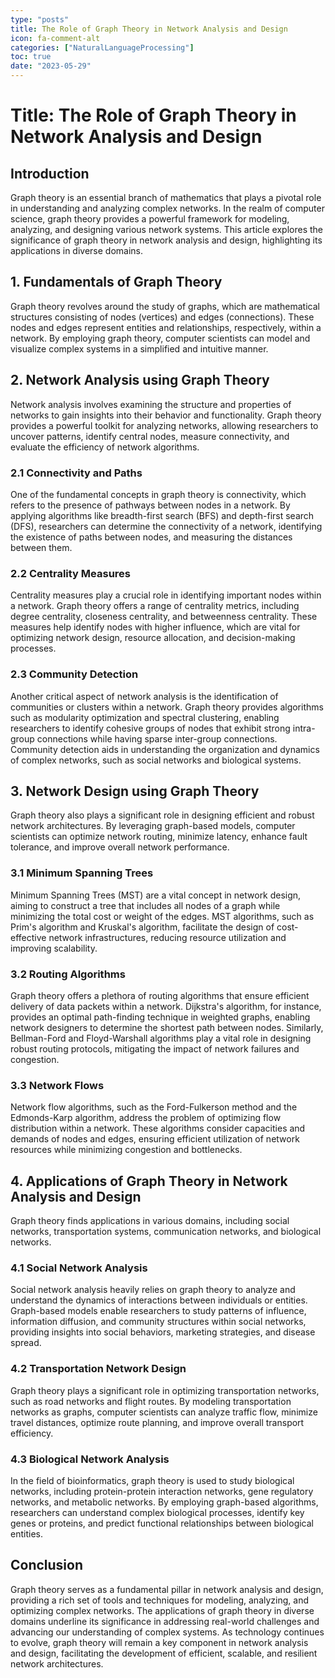 ```yaml
---
type: "posts"
title: The Role of Graph Theory in Network Analysis and Design
icon: fa-comment-alt
categories: ["NaturalLanguageProcessing"]
toc: true
date: "2023-05-29"
---
```




# Title: The Role of Graph Theory in Network Analysis and Design

## Introduction

Graph theory is an essential branch of mathematics that plays a pivotal role in understanding and analyzing complex networks. In the realm of computer science, graph theory provides a powerful framework for modeling, analyzing, and designing various network systems. This article explores the significance of graph theory in network analysis and design, highlighting its applications in diverse domains.

## 1. Fundamentals of Graph Theory

Graph theory revolves around the study of graphs, which are mathematical structures consisting of nodes (vertices) and edges (connections). These nodes and edges represent entities and relationships, respectively, within a network. By employing graph theory, computer scientists can model and visualize complex systems in a simplified and intuitive manner.

## 2. Network Analysis using Graph Theory

Network analysis involves examining the structure and properties of networks to gain insights into their behavior and functionality. Graph theory provides a powerful toolkit for analyzing networks, allowing researchers to uncover patterns, identify central nodes, measure connectivity, and evaluate the efficiency of network algorithms.

### 2.1 Connectivity and Paths

One of the fundamental concepts in graph theory is connectivity, which refers to the presence of pathways between nodes in a network. By applying algorithms like breadth-first search (BFS) and depth-first search (DFS), researchers can determine the connectivity of a network, identifying the existence of paths between nodes, and measuring the distances between them.

### 2.2 Centrality Measures

Centrality measures play a crucial role in identifying important nodes within a network. Graph theory offers a range of centrality metrics, including degree centrality, closeness centrality, and betweenness centrality. These measures help identify nodes with higher influence, which are vital for optimizing network design, resource allocation, and decision-making processes.

### 2.3 Community Detection

Another critical aspect of network analysis is the identification of communities or clusters within a network. Graph theory provides algorithms such as modularity optimization and spectral clustering, enabling researchers to identify cohesive groups of nodes that exhibit strong intra-group connections while having sparse inter-group connections. Community detection aids in understanding the organization and dynamics of complex networks, such as social networks and biological systems.

## 3. Network Design using Graph Theory

Graph theory also plays a significant role in designing efficient and robust network architectures. By leveraging graph-based models, computer scientists can optimize network routing, minimize latency, enhance fault tolerance, and improve overall network performance.

### 3.1 Minimum Spanning Trees

Minimum Spanning Trees (MST) are a vital concept in network design, aiming to construct a tree that includes all nodes of a graph while minimizing the total cost or weight of the edges. MST algorithms, such as Prim's algorithm and Kruskal's algorithm, facilitate the design of cost-effective network infrastructures, reducing resource utilization and improving scalability.

### 3.2 Routing Algorithms

Graph theory offers a plethora of routing algorithms that ensure efficient delivery of data packets within a network. Dijkstra's algorithm, for instance, provides an optimal path-finding technique in weighted graphs, enabling network designers to determine the shortest path between nodes. Similarly, Bellman-Ford and Floyd-Warshall algorithms play a vital role in designing robust routing protocols, mitigating the impact of network failures and congestion.

### 3.3 Network Flows

Network flow algorithms, such as the Ford-Fulkerson method and the Edmonds-Karp algorithm, address the problem of optimizing flow distribution within a network. These algorithms consider capacities and demands of nodes and edges, ensuring efficient utilization of network resources while minimizing congestion and bottlenecks.

## 4. Applications of Graph Theory in Network Analysis and Design

Graph theory finds applications in various domains, including social networks, transportation systems, communication networks, and biological networks.

### 4.1 Social Network Analysis

Social network analysis heavily relies on graph theory to analyze and understand the dynamics of interactions between individuals or entities. Graph-based models enable researchers to study patterns of influence, information diffusion, and community structures within social networks, providing insights into social behaviors, marketing strategies, and disease spread.

### 4.2 Transportation Network Design

Graph theory plays a significant role in optimizing transportation networks, such as road networks and flight routes. By modeling transportation networks as graphs, computer scientists can analyze traffic flow, minimize travel distances, optimize route planning, and improve overall transport efficiency.

### 4.3 Biological Network Analysis

In the field of bioinformatics, graph theory is used to study biological networks, including protein-protein interaction networks, gene regulatory networks, and metabolic networks. By employing graph-based algorithms, researchers can understand complex biological processes, identify key genes or proteins, and predict functional relationships between biological entities.

## Conclusion

Graph theory serves as a fundamental pillar in network analysis and design, providing a rich set of tools and techniques for modeling, analyzing, and optimizing complex networks. The applications of graph theory in diverse domains underline its significance in addressing real-world challenges and advancing our understanding of complex systems. As technology continues to evolve, graph theory will remain a key component in network analysis and design, facilitating the development of efficient, scalable, and resilient network architectures.